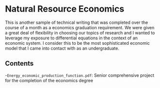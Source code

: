 # Natural Resource Economics

This is another sample of technical writing that was completed over the course of a month as a economics graduation requirement. We were given a great deal of flexibility in choosing our topics of research and I wanted to leverage my exposure to differential equations in the context of an economic system.  I consider this to be the most sophisticated economic model that I came into contact with as an undergraduate.  

## Contents

-`Energy_economic_production_function.pdf`: Senior comprehensive project for the completion of the economics degree

